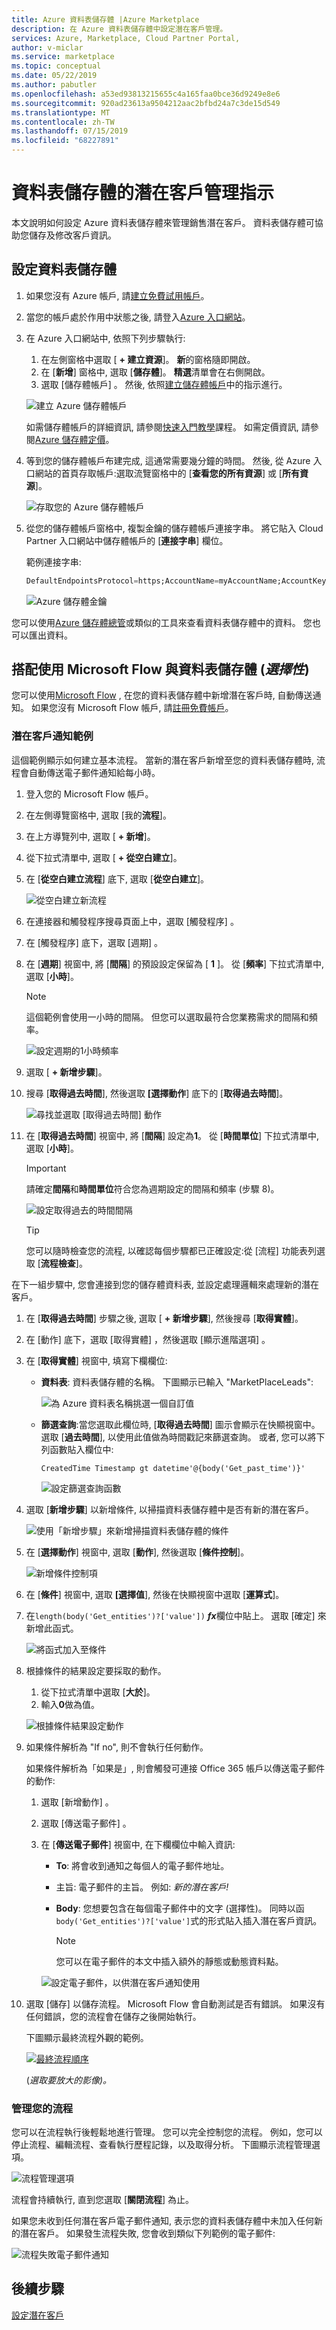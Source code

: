 ```yaml
---
title: Azure 資料表儲存體 |Azure Marketplace
description: 在 Azure 資料表儲存體中設定潛在客戶管理。
services: Azure, Marketplace, Cloud Partner Portal,
author: v-miclar
ms.service: marketplace
ms.topic: conceptual
ms.date: 05/22/2019
ms.author: pabutler
ms.openlocfilehash: a53ed93813215655c4a165faa0bce36d9249e8e6
ms.sourcegitcommit: 920ad23613a9504212aac2bfbd24a7c3de15d549
ms.translationtype: MT
ms.contentlocale: zh-TW
ms.lasthandoff: 07/15/2019
ms.locfileid: "68227891"
---
```

# <a name="lead-management-instructions-for-table-storage"></a>資料表儲存體的潛在客戶管理指示

本文說明如何設定 Azure 資料表儲存體來管理銷售潛在客戶。 資料表儲存體可協助您儲存及修改客戶資訊。

## <a name="configure-table-storage"></a>設定資料表儲存體

1. 如果您沒有 Azure 帳戶, 請[建立免費試用帳戶](https://azure.microsoft.com/pricing/free-trial/)。
1. 當您的帳戶處於作用中狀態之後, 請登入[Azure 入口網站](https://portal.azure.com)。
1. 在 Azure 入口網站中, 依照下列步驟執行:  
    1. 在左側窗格中選取 [ **+ 建立資源**]。 **新**的窗格隨即開啟。
    1. 在 [**新增**] 窗格中, 選取 [**儲存體**]。 **精選**清單會在右側開啟。
    1. 選取 [儲存體帳戶]  。 然後, 依照[建立儲存體帳戶](https://docs.microsoft.com/azure/storage/common/storage-quickstart-create-account?tabs=azure-portal)中的指示進行。

    ![建立 Azure 儲存體帳戶](./media/cloud-partner-portal-lead-management-instructions-azure-table/azurestoragecreate.png)

    如需儲存體帳戶的詳細資訊, 請參閱[快速入門教學](https://docs.microsoft.com/azure/storage/)課程。 如需定價資訊, 請參閱[Azure 儲存體定價](https://azure.microsoft.com/pricing/details/storage/)。

1. 等到您的儲存體帳戶布建完成, 這通常需要幾分鐘的時間。 然後, 從 Azure 入口網站的首頁存取帳戶:選取流覽窗格中的 [**查看您的所有資源**] 或 [**所有資源**]。

    ![存取您的 Azure 儲存體帳戶](./media/cloud-partner-portal-lead-management-instructions-azure-table/azure-storage-access.png)

1. 從您的儲存體帳戶窗格中, 複製金鑰的儲存體帳戶連接字串。 將它貼入 Cloud Partner 入口網站中儲存體帳戶的 [**連接字串**] 欄位。

    範例連接字串:

    ```sql
    DefaultEndpointsProtocol=https;AccountName=myAccountName;AccountKey=myAccountKey;EndpointSuffix=core.windows.net
    ```

      ![Azure 儲存體金鑰](./media/cloud-partner-portal-lead-management-instructions-azure-table/azurestoragekeys.png)

您可以使用[Azure 儲存體總管](https://azurestorageexplorer.codeplex.com/)或類似的工具來查看資料表儲存體中的資料。 您也可以匯出資料。

## <a name="use-microsoft-flow-with-table-storage-optional"></a>搭配使用 Microsoft Flow 與資料表儲存體 (*選擇性*)

您可以使用[Microsoft Flow](https://docs.microsoft.com/flow/) , 在您的資料表儲存體中新增潛在客戶時, 自動傳送通知。 如果您沒有 Microsoft Flow 帳戶, 請[註冊免費帳戶](https://flow.microsoft.com/)。

### <a name="lead-notification-example"></a>潛在客戶通知範例

這個範例顯示如何建立基本流程。 當新的潛在客戶新增至您的資料表儲存體時, 流程會自動傳送電子郵件通知給每小時。

1. 登入您的 Microsoft Flow 帳戶。
1. 在左側導覽窗格中, 選取 [我的**流程**]。
1. 在上方導覽列中, 選取 [ **+ 新增**]。  
1. 從下拉式清單中, 選取 [ **+ 從空白建立**]。
1. 在 [**從空白建立流程**] 底下, 選取 [**從空白建立**]。

   ![從空白建立新流程](./media/cloud-partner-portal-lead-management-instructions-azure-table/msflow-create-from-blank.png)

1. 在連接器和觸發程序搜尋頁面上中，選取 [觸發程序]  。
1. 在 [觸發程序]  底下，選取 [週期]  。
1. 在 [**週期**] 視窗中, 將 [**間隔**] 的預設設定保留為 [ **1** ]。 從 [**頻率**] 下拉式清單中, 選取 [**小時**]。

   >[!NOTE] 
   >這個範例會使用一小時的間隔。 但您可以選取最符合您業務需求的間隔和頻率。

   ![設定週期的1小時頻率](./media/cloud-partner-portal-lead-management-instructions-azure-table/msflow-recurrence-dropdown.png)

1. 選取 [ **+ 新增步驟**]。
1. 搜尋 [**取得過去時間**], 然後選取 **[選擇動作**] 底下的 [**取得過去時間**]。

    ![尋找並選取 [取得過去時間] 動作](./media/cloud-partner-portal-lead-management-instructions-azure-table/msflow-search-getpasttime.png)

1. 在 [**取得過去時間**] 視窗中, 將 [**間隔**] 設定為**1**。  從 [**時間單位**] 下拉式清單中, 選取 [**小時**]。
    >[!IMPORTANT] 
    >請確定**間隔**和**時間單位**符合您為週期設定的間隔和頻率 (步驟 8)。

    ![設定取得過去的時間間隔](./media/cloud-partner-portal-lead-management-instructions-azure-table/msflow-getpast-time.png)

    >[!TIP] 
    >您可以隨時檢查您的流程, 以確認每個步驟都已正確設定:從 [流程] 功能表列選取 [**流程檢查**]。

在下一組步驟中, 您會連接到您的儲存體資料表, 並設定處理邏輯來處理新的潛在客戶。

1. 在 [**取得過去時間**] 步驟之後, 選取 [ **+ 新增步驟**], 然後搜尋 [**取得實體**]。
1. 在 [動作]  底下，選取 [取得實體]  ，然後選取 [顯示進階選項]  。
1. 在 [**取得實體**] 視窗中, 填寫下欄欄位:

   - **資料表**: 資料表儲存體的名稱。 下圖顯示已輸入 "MarketPlaceLeads":

     ![為 Azure 資料表名稱挑選一個自訂值](./media/cloud-partner-portal-lead-management-instructions-azure-table/msflow-getentities-table-name.png)

   - **篩選查詢**:當您選取此欄位時, [**取得過去時間**] 圖示會顯示在快顯視窗中。 選取 [**過去時間**], 以使用此值做為時間戳記來篩選查詢。 或者, 您可以將下列函數貼入欄位中:
   
      `CreatedTime Timestamp gt datetime'@{body('Get_past_time')}'` 

     ![設定篩選查詢函數](./media/cloud-partner-portal-lead-management-instructions-azure-table/msflow-getentities-filterquery.png)

1. 選取 [**新增步驟**] 以新增條件, 以掃描資料表儲存體中是否有新的潛在客戶。

   ![使用「新增步驟」來新增掃描資料表儲存體的條件](./media/cloud-partner-portal-lead-management-instructions-azure-table/msflow-add-filterquery-new-step.png)

1. 在 [**選擇動作**] 視窗中, 選取 [**動作**], 然後選取 [**條件控制**]。

     ![新增條件控制項](./media/cloud-partner-portal-lead-management-instructions-azure-table/msflow-action-condition-control.png)

1. 在 [**條件**] 視窗中, 選取 **[選擇值**], 然後在快顯視窗中選取 [**運算式**]。
1. 在`length(body('Get_entities')?['value'])` ***fx***欄位中貼上。 選取 [確定]  來新增此函式。 



     ![將函式加入至條件](./media/cloud-partner-portal-lead-management-instructions-azure-table/msflow-condition-fx0.png)

1. 根據條件的結果設定要採取的動作。

    1. 從下拉式清單中選取 [**大於**]。
   1. 輸入**0**做為值。

     ![根據條件結果設定動作](./media/cloud-partner-portal-lead-management-instructions-azure-table/msflow-condition-pick-action.png)

1. 如果條件解析為 "If no", 則不會執行任何動作。

    如果條件解析為「如果是」, 則會觸發可連接 Office 365 帳戶以傳送電子郵件的動作:
   1. 選取 [新增動作]  。
   1. 選取 [傳送電子郵件]  。
   1. 在 [**傳送電子郵件**] 視窗中, 在下欄欄位中輸入資訊:

      - **To**: 將會收到通知之每個人的電子郵件地址。
      -  主旨: 電子郵件的主旨。 例如: *新的潛在客戶!*
      - **Body**: 您想要包含在每個電子郵件中的文字 (選擇性)。 同時以函`body('Get_entities')?['value']`式的形式貼入插入潛在客戶資訊。

        >[!NOTE] 
        >您可以在電子郵件的本文中插入額外的靜態或動態資料點。

      ![設定電子郵件，以供潛在客戶通知使用](./media/cloud-partner-portal-lead-management-instructions-azure-table/msflow-emailbody-fx.png)

1. 選取 [儲存]  以儲存流程。 Microsoft Flow 會自動測試是否有錯誤。 如果沒有任何錯誤，您的流程會在儲存之後開始執行。

    下圖顯示最終流程外觀的範例。

    [![最終流程順序](./media/cloud-partner-portal-lead-management-instructions-azure-table/msflow-end-to-end-thmb.png)](./media/cloud-partner-portal-lead-management-instructions-azure-table/msflow-end-to-end.png)

    (*選取要放大的影像)。*

### <a name="manage-your-flow"></a>管理您的流程

您可以在流程執行後輕鬆地進行管理。 您可以完全控制您的流程。 例如，您可以停止流程、編輯流程、查看執行歷程記錄，以及取得分析。 下圖顯示流程管理選項。

 ![流程管理選項](./media/cloud-partner-portal-lead-management-instructions-azure-table/msflow-manage-completed.png)

流程會持續執行, 直到您選取 [**關閉流程**] 為止。

如果您未收到任何潛在客戶電子郵件通知, 表示您的資料表儲存體中未加入任何新的潛在客戶。
如果發生流程失敗, 您會收到類似下列範例的電子郵件:

 ![流程失敗電子郵件通知](./media/cloud-partner-portal-lead-management-instructions-azure-table/msflow-failure-note.png)

## <a name="next-steps"></a>後續步驟

[設定潛在客戶](https://docs.microsoft.com/azure/marketplace/cloud-partner-portal-orig/cloud-partner-portal-get-customer-leads)
